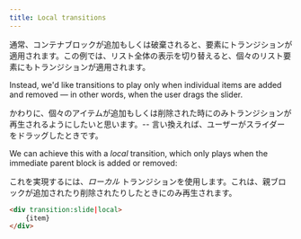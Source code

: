```yaml
---
title: Local transitions
---
```


通常、コンテナブロックが追加もしくは破棄されると、要素にトランジションが適用されます。この例では、リスト全体の表示を切り替えると、個々のリスト要素にもトランジションが適用されます。

Instead, we'd like transitions to play only when individual items are added and removed — in other words, when the user drags the slider.

かわりに、個々のアイテムが追加もしくは削除された時にのみトランジションが再生されるようにしたいと思います。-- 言い換えれば、ユーザーがスライダーをドラッグしたときです。

We can achieve this with a *local* transition, which only plays when the immediate parent block is added or removed:

これを実現するには、*ローカル* トランジションを使用します。これは、親ブロックが追加されたり削除されたりしたときにのみ再生されます。

```html
<div transition:slide|local>
	{item}
</div>
```
